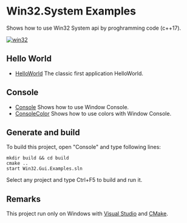 
# Win32.System Examples

Shows how to use Win32 System api by proghramming code (c++17).

[![win32](../docs/Pictures/win32_header.png)](https://gammasoft71.wixsite.com/gammasoft/win32)

## Hello World

* [HelloWorld](HelloWorld/README.md) The classic first application HelloWorld.

## Console

* [Console](Console/README.md) Shows how to use Window Console.
* [ConsoleColor](ConsoleColor/README.md) Shows how to use colors with Window Console.

## Generate and build

To build this project, open "Console" and type following lines:

``` shell
mkdir build && cd build
cmake .. 
start Win32.Gui.Examples.sln
```

Select any project and type Ctrl+F5 to build and run it.

## Remarks

This project run only on Windows with [Visual Studio](https://www.visualstudio.com) and [CMake](https://cmake.org).
